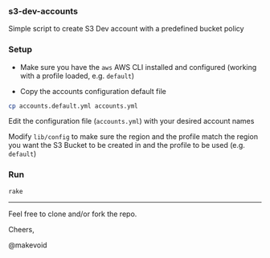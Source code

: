 ### s3-dev-accounts

Simple script to create S3 Dev account with a predefined bucket policy

### Setup

- Make sure you have the `aws` AWS CLI installed and configured (working with a profile loaded, e.g. `default`)

- Copy the accounts configuration default file

```sh
cp accounts.default.yml accounts.yml
```

Edit the configuration file (`accounts.yml`) with your desired account names

Modify `lib/config` to make sure the region and the profile match the region you want the S3 Bucket to be created in and the profile to be used (e.g. `default`)

### Run

    rake

---

Feel free to clone and/or fork the repo.

Cheers,

@makevoid
